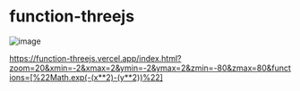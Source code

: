 # function-threejs

![image](https://user-images.githubusercontent.com/35542432/169118327-3e44e455-65cf-419e-9cfd-aa68429e84ab.png)

https://function-threejs.vercel.app/index.html?zoom=20&xmin=-2&xmax=2&ymin=-2&ymax=2&zmin=-80&zmax=80&functions=[%22Math.exp(-(x**2)-(y**2))%22]
